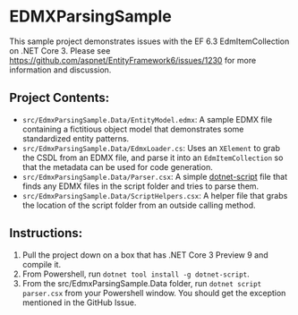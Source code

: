 # EDMXParsingSample
This sample project demonstrates issues with the EF 6.3 EdmItemCollection on .NET Core 3. Please see https://github.com/aspnet/EntityFramework6/issues/1230 for more information and discussion.

## Project Contents:
- `src/EdmxParsingSample.Data/EntityModel.edmx`: A sample EDMX file containing a fictitious object model that demonstrates some standardized entity patterns.
- `src/EdmxParsingSample.Data/EdmxLoader.cs`: Uses an `XElement` to grab the CSDL from an EDMX file, and parse it into an `EdmItemCollection` so that the metadata can be used for code generation.
- `src/EdmxParsingSample.Data/Parser.csx`: A simple [dotnet-script](https://github.com/filipw/dotnet-script) file that finds any EDMX files in the script folder and tries to parse them.
- `src/EdmxParsingSample.Data/ScriptHelpers.csx`: A helper file that grabs the location of the script folder from an outside calling method.

## Instructions:
1) Pull the project down on a box that has .NET Core 3 Preview 9 and compile it.
2) From Powershell, run `dotnet tool install -g dotnet-script`.
3) From the src/EdmxParsingSample.Data folder, run `dotnet script parser.csx` from your Powershell window. You should get the exception mentioned in the GitHub Issue.

